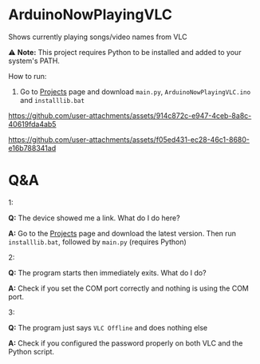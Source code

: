 # ArduinoNowPlayingVLC
Shows currently playing songs/video names from VLC

⚠️ **Note:** This project requires Python to be installed and added to your system's PATH.

How to run:
1. Go to [Projects](https://github.com/onepointfive-REAL/ArduinoNowPlayingVLC/releases) page and download `main.py`, `ArduinoNowPlayingVLC.ino` and `installlib.bat`

https://github.com/user-attachments/assets/914c872c-e947-4ceb-8a8c-40619fda4ab5

https://github.com/user-attachments/assets/f05ed431-ec28-46c1-8680-e16b788341ad

# Q&A

1:

**Q:** The device showed me a link. What do I do here?  

**A:** Go to the [Projects](https://github.com/onepointfive-REAL/ArduinoNowPlayingVLC/releases) page and download the latest version. Then run `installlib.bat`, followed by `main.py` (requires Python)

2:

**Q:** The program starts then immediately exits. What do I do?

**A:** Check if you set the COM port correctly and nothing is using the COM port.

3:

**Q:** The program just says `VLC Offline` and does nothing else

**A:** Check if you configured the password properly on both VLC and the Python script.
